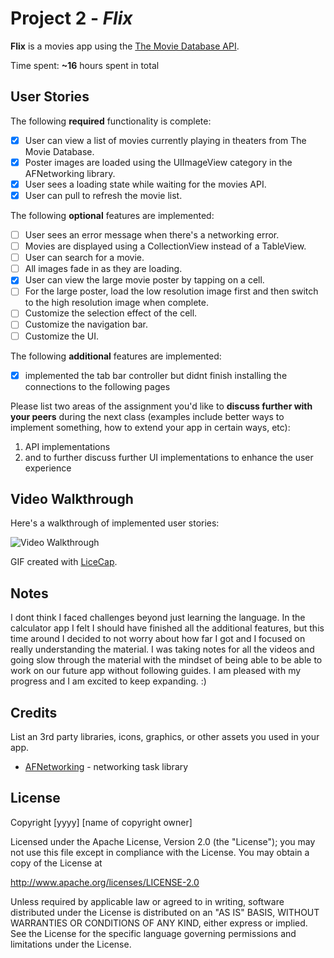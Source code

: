 # Project 2 - *Flix*

**Flix** is a movies app using the [The Movie Database API](http://docs.themoviedb.apiary.io/#).

Time spent: **~16** hours spent in total

## User Stories

The following **required** functionality is complete:

- [x] User can view a list of movies currently playing in theaters from The Movie Database.
- [x] Poster images are loaded using the UIImageView category in the AFNetworking library.
- [x] User sees a loading state while waiting for the movies API.
- [x] User can pull to refresh the movie list.

The following **optional** features are implemented:

- [ ] User sees an error message when there's a networking error.
- [ ] Movies are displayed using a CollectionView instead of a TableView.
- [ ] User can search for a movie.
- [ ] All images fade in as they are loading.
- [x] User can view the large movie poster by tapping on a cell.
- [ ] For the large poster, load the low resolution image first and then switch to the high resolution image when complete.
- [ ] Customize the selection effect of the cell.
- [ ] Customize the navigation bar.
- [ ] Customize the UI.

The following **additional** features are implemented:

- [x] implemented the tab bar controller but didnt finish installing the connections to the following pages

Please list two areas of the assignment you'd like to **discuss further with your peers** during the next class (examples include better ways to implement something, how to extend your app in certain ways, etc):
1.  API implementations
2. and to further discuss further UI implementations to enhance the user experience 

## Video Walkthrough

Here's a walkthrough of implemented user stories:

<img src='https://i.imgur.com/LCsAxnG.gif' title='Video Walkthrough' width='' alt='Video Walkthrough' />

GIF created with [LiceCap](http://www.cockos.com/licecap/).

## Notes
I dont think I faced challenges beyond just learning the language. 
In the calculator app I felt I should have finished all the additional features, but 
this time around I decided to not worry about how far I got and I focused on really understanding 
the material. I was taking notes for all the videos and going slow through the material with the mindset
of being able to be able to work on our future app without following guides. I am pleased with my progress
and I am excited to keep expanding. :)

## Credits

List an 3rd party libraries, icons, graphics, or other assets you used in your app.

- [AFNetworking](https://github.com/AFNetworking/AFNetworking) - networking task library

## License

Copyright [yyyy] [name of copyright owner]

Licensed under the Apache License, Version 2.0 (the "License");
you may not use this file except in compliance with the License.
You may obtain a copy of the License at

http://www.apache.org/licenses/LICENSE-2.0

Unless required by applicable law or agreed to in writing, software
distributed under the License is distributed on an "AS IS" BASIS,
WITHOUT WARRANTIES OR CONDITIONS OF ANY KIND, either express or implied.
See the License for the specific language governing permissions and
limitations under the License.
